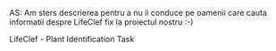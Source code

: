 AS: Am sters descrierea pentru a nu ii conduce pe oamenii care cauta informatii despre LifeClef fix la proiectul nostru :-)

LifeClef - Plant Identification Task
